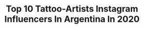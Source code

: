 ---
title: Top 10 Tattoo-Artists Instagram Influencers In Argentina In 2020
description: >-
  Find top tattoo-artists Instagram influencers in Argentina in 2020. Most popular hashtags: #tattoo #inked #argentina #ink.
platform: Instagram
profiles:
  - username: "pau.armstrong"
    fullname: >-
      Pau Armstrong - Calalini
    location: "Argentina"
    followers: 36183
    engagement: 734
    commentsToLikes: 0.037080
    id: ck5qbqxydmz000i11fl1khwv5
    verified: false
    hashtags: "#gothgirl, #tarotista, #digitalart, #neko"
  - username: "flucsy13"
    fullname: >-
      Flucsy flu 🖤👻
    location: "Argentina"
    followers: 22076
    engagement: 435
    commentsToLikes: 0.035830
    id: ck6ugnbn540aj0j71s1t8c8o1
    verified: false
    hashtags: "#spookygirls, #creepypunk, #gothphotography, #zombiegirl"
  - username: "juanjaimesg"
    fullname: >-
      Juan Jaimes
    location: "Argentina"
    followers: 29539
    engagement: 200
    commentsToLikes: 0.107719
    id: ck15rqyfv995s0i19oblee8wu
    verified: false
    hashtags: "#copaamerica, #wework, #juanjaimes, #roses"
  - username: "lulens"
    fullname: >-
      Lucía Franzé
    location: "Argentina"
    followers: 68936
    engagement: 354
    commentsToLikes: 0.154879
    id: ck137445x9ohd0i19uz337z84
    verified: false
    hashtags: "#youhadonejob, #stayathome, #flattenthecurve, #cuarentenachallenge"
  - username: "jona_sossi"
    fullname: >-
      Jona Sossi
    location: "Argentina"
    followers: 6618
    engagement: 935
    commentsToLikes: 0.036528
    id: ck5q47jhuo2ia0i110yykz9p4
    verified: false
    hashtags: "#anime, #tigertattoo, #musictattoo, #tattoos"
  - username: "wilrtattoo"
    fullname: >-
      William Ramirez
    location: "Argentina"
    followers: 20403
    engagement: 279
    commentsToLikes: 0.032769
    id: ck6tk4cuc3zcq0j71tqccluya
    verified: false
    hashtags: "#bestfriends, #tattoostyle, #tattoogirls, #lion"
  - username: "yet.tattoo"
    fullname: >-
      Francisco ✨
    location: "Argentina"
    followers: 9932
    engagement: 411
    commentsToLikes: 0.037381
    id: ck5hp6fp2qtxn0i119wzzkal4
    verified: false
    hashtags: "#pantera, #athenas, #bodyart, #tigertattoo"
  - username: "betz.art"
    fullname: >-
      Betzabeth Osuna
    location: "Argentina"
    followers: 12045
    engagement: 424
    commentsToLikes: 0.033952
    id: ck55pvqz5bhg10i11zr3pbecu
    verified: false
    hashtags: "#liontattoo, #dolltattoo, #blackworktattoo, #riverplate"
  - username: "pablo_frias.tattoo"
    fullname: >-
      Pablo Ezequiel Frias
    location: "Argentina"
    followers: 50401
    engagement: 354
    commentsToLikes: 0.025461
    id: ck6tmxilt8pxk0j71g1jw6o7i
    verified: false
    hashtags: "#tatuajes, #japan, #realistic, #advengers"
  - username: "adrianmushrooms"
    fullname: >-
      mushrooms_tattooer
    location: "Argentina"
    followers: 15166
    engagement: 522
    commentsToLikes: 0.013451
    id: ck0w37ea6ryh50i19cdrgwx9e
    verified: false
    hashtags: "#alucard, #evangelion, #blacktraditionals, #hamster"
---